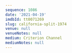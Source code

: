 ```yaml
---
sequence: 1086
date: '2021-04-19'
imdbId: tt0071269
slug: california-split-1974
venue: null
venueNotes: null
medium: Criterion Channel
mediumNotes: null
---
```


